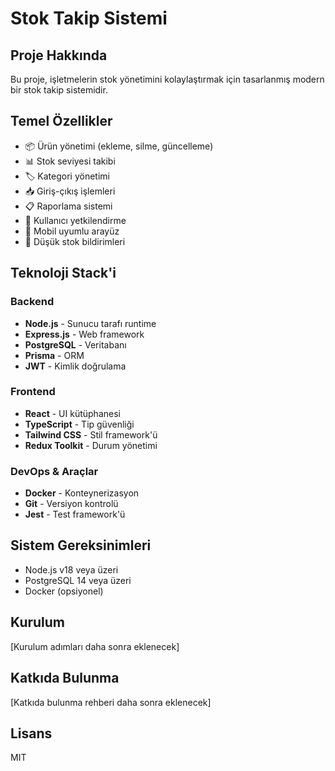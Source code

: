 # Stok Takip Sistemi

## Proje Hakkında
Bu proje, işletmelerin stok yönetimini kolaylaştırmak için tasarlanmış modern bir stok takip sistemidir.

## Temel Özellikler
- 📦 Ürün yönetimi (ekleme, silme, güncelleme)
- 📊 Stok seviyesi takibi
- 🏷️ Kategori yönetimi
- 📥 Giriş-çıkış işlemleri
- 📋 Raporlama sistemi
- 👥 Kullanıcı yetkilendirme
- 📱 Mobil uyumlu arayüz
- 🔔 Düşük stok bildirimleri

## Teknoloji Stack'i

### Backend
- **Node.js** - Sunucu tarafı runtime
- **Express.js** - Web framework
- **PostgreSQL** - Veritabanı
- **Prisma** - ORM
- **JWT** - Kimlik doğrulama

### Frontend
- **React** - UI kütüphanesi
- **TypeScript** - Tip güvenliği
- **Tailwind CSS** - Stil framework'ü
- **Redux Toolkit** - Durum yönetimi

### DevOps & Araçlar
- **Docker** - Konteynerizasyon
- **Git** - Versiyon kontrolü
- **Jest** - Test framework'ü

## Sistem Gereksinimleri
- Node.js v18 veya üzeri
- PostgreSQL 14 veya üzeri
- Docker (opsiyonel)

## Kurulum
[Kurulum adımları daha sonra eklenecek]

## Katkıda Bulunma
[Katkıda bulunma rehberi daha sonra eklenecek]

## Lisans
MIT 